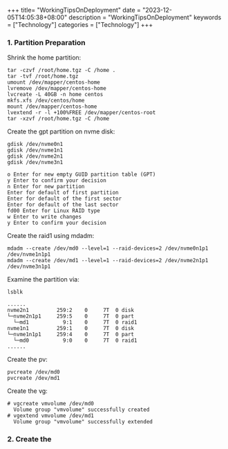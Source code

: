 +++
title= "WorkingTipsOnDeployment"
date = "2023-12-05T14:05:38+08:00"
description = "WorkingTipsOnDeployment"
keywords = ["Technology"]
categories = ["Technology"]
+++
### 1. Partition Preparation
Shrink the home partition:    

```
tar -czvf /root/home.tgz -C /home .
tar -tvf /root/home.tgz
umount /dev/mapper/centos-home
lvremove /dev/mapper/centos-home
lvcreate -L 40GB -n home centos
mkfs.xfs /dev/centos/home
mount /dev/mapper/centos-home
lvextend -r -l +100%FREE /dev/mapper/centos-root
tar -xzvf /root/home.tgz -C /home
```
Create the gpt partition on nvme disk:    

```
gdisk /dev/nvme0n1
gdisk /dev/nvme1n1
gdisk /dev/nvme2n1
gdisk /dev/nvme3n1

o Enter for new empty GUID partition table (GPT)
y Enter to confirm your decision
n Enter for new partition
Enter for default of first partition
Enter for default of the first sector
Enter for default of the last sector
fd00 Enter for Linux RAID type
w Enter to write changes
y Enter to confirm your decision
```
Create the raid1 using mdadm:     

```
mdadm --create /dev/md0 --level=1 --raid-devices=2 /dev/nvme0n1p1 /dev/nvme1n1p1
mdadm --create /dev/md1 --level=1 --raid-devices=2 /dev/nvme2n1p1 /dev/nvme3n1p1
```
Examine the partition via:      

```
lsblk

......
nvme2n1         259:2    0     7T  0 disk  
└─nvme2n1p1     259:5    0     7T  0 part  
  └─md1           9:1    0     7T  0 raid1 
nvme1n1         259:1    0     7T  0 disk  
└─nvme1n1p1     259:4    0     7T  0 part  
  └─md0           9:0    0     7T  0 raid1 
......
```
Create the pv:     

```
pvcreate /dev/md0
pvcreate /dev/md1
```
Create the vg:    

```
# vgcreate vmvolume /dev/md0
  Volume group "vmvolume" successfully created
# vgextend vmvolume /dev/md1
  Volume group "vmvolume" successfully extended
```
###  2. Create the 
